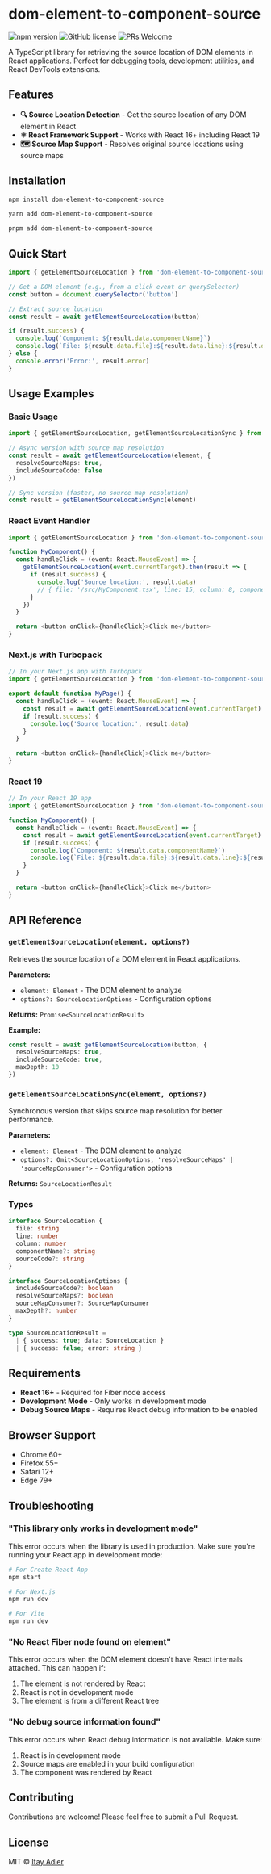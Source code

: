 # dom-element-to-component-source

[![npm version](https://img.shields.io/npm/v/dom-element-to-component-source.svg?style=flat)](https://www.npmjs.com/package/dom-element-to-component-source) [![GitHub license](https://img.shields.io/badge/license-MIT-blue.svg)](https://github.com/itayadler/dom-element-to-component-source/blob/main/LICENSE) [![PRs Welcome](https://img.shields.io/badge/PRs-welcome-brightgreen.svg)](https://github.com/itayadler/dom-element-to-component-source/pulls)

A TypeScript library for retrieving the source location of DOM elements in React applications. Perfect for debugging tools, development utilities, and React DevTools extensions.

## Features

- **🔍 Source Location Detection** - Get the source location of any DOM element in React
- **⚛️ React Framework Support** - Works with React 16+ including React 19
- **🗺️ Source Map Support** - Resolves original source locations using source maps

## Installation

```bash
npm install dom-element-to-component-source
```

```bash
yarn add dom-element-to-component-source
```

```bash
pnpm add dom-element-to-component-source
```

## Quick Start

```typescript
import { getElementSourceLocation } from 'dom-element-to-component-source'

// Get a DOM element (e.g., from a click event or querySelector)
const button = document.querySelector('button')

// Extract source location
const result = await getElementSourceLocation(button)

if (result.success) {
  console.log(`Component: ${result.data.componentName}`)
  console.log(`File: ${result.data.file}:${result.data.line}:${result.data.column}`)
} else {
  console.error('Error:', result.error)
}
```

## Usage Examples

### Basic Usage

```typescript
import { getElementSourceLocation, getElementSourceLocationSync } from 'dom-element-to-component-source'

// Async version with source map resolution
const result = await getElementSourceLocation(element, {
  resolveSourceMaps: true,
  includeSourceCode: false
})

// Sync version (faster, no source map resolution)
const result = getElementSourceLocationSync(element)
```

### React Event Handler

```typescript
import { getElementSourceLocation } from 'dom-element-to-component-source'

function MyComponent() {
  const handleClick = (event: React.MouseEvent) => {
    getElementSourceLocation(event.currentTarget).then(result => {
      if (result.success) {
        console.log('Source location:', result.data)
        // { file: '/src/MyComponent.tsx', line: 15, column: 8, componentName: 'MyComponent' }
      }
    })
  }

  return <button onClick={handleClick}>Click me</button>
}
```

### Next.js with Turbopack

```typescript
// In your Next.js app with Turbopack
import { getElementSourceLocation } from 'dom-element-to-component-source'

export default function MyPage() {
  const handleClick = (event: React.MouseEvent) => {
    const result = await getElementSourceLocation(event.currentTarget)
    if (result.success) {
      console.log('Source location:', result.data)
    }
  }

  return <button onClick={handleClick}>Click me</button>
}
```

### React 19

```typescript
// In your React 19 app
import { getElementSourceLocation } from 'dom-element-to-component-source'

function MyComponent() {
  const handleClick = (event: React.MouseEvent) => {
    const result = await getElementSourceLocation(event.currentTarget)
    if (result.success) {
      console.log(`Component: ${result.data.componentName}`)
      console.log(`File: ${result.data.file}:${result.data.line}:${result.data.column}`)
    }
  }

  return <button onClick={handleClick}>Click me</button>
}
```

## API Reference

### `getElementSourceLocation(element, options?)`

Retrieves the source location of a DOM element in React applications.

**Parameters:**
- `element: Element` - The DOM element to analyze
- `options?: SourceLocationOptions` - Configuration options

**Returns:** `Promise<SourceLocationResult>`

**Example:**
```typescript
const result = await getElementSourceLocation(button, {
  resolveSourceMaps: true,
  includeSourceCode: true,
  maxDepth: 10
})
```

### `getElementSourceLocationSync(element, options?)`

Synchronous version that skips source map resolution for better performance.

**Parameters:**
- `element: Element` - The DOM element to analyze
- `options?: Omit<SourceLocationOptions, 'resolveSourceMaps' | 'sourceMapConsumer'>` - Configuration options

**Returns:** `SourceLocationResult`

### Types

```typescript
interface SourceLocation {
  file: string
  line: number
  column: number
  componentName?: string
  sourceCode?: string
}

interface SourceLocationOptions {
  includeSourceCode?: boolean
  resolveSourceMaps?: boolean
  sourceMapConsumer?: SourceMapConsumer
  maxDepth?: number
}

type SourceLocationResult = 
  | { success: true; data: SourceLocation }
  | { success: false; error: string }
```

## Requirements

- **React 16+** - Required for Fiber node access
- **Development Mode** - Only works in development mode
- **Debug Source Maps** - Requires React debug information to be enabled

## Browser Support

- Chrome 60+
- Firefox 55+
- Safari 12+
- Edge 79+

## Troubleshooting

### "This library only works in development mode"

This error occurs when the library is used in production. Make sure you're running your React app in development mode:

```bash
# For Create React App
npm start

# For Next.js
npm run dev

# For Vite
npm run dev
```

### "No React Fiber node found on element"

This error occurs when the DOM element doesn't have React internals attached. This can happen if:

1. The element is not rendered by React
2. React is not in development mode
3. The element is from a different React tree

### "No debug source information found"

This error occurs when React debug information is not available. Make sure:

1. React is in development mode
2. Source maps are enabled in your build configuration
3. The component was rendered by React

## Contributing

Contributions are welcome! Please feel free to submit a Pull Request.

## License

MIT © [Itay Adler](https://github.com/itayadler)